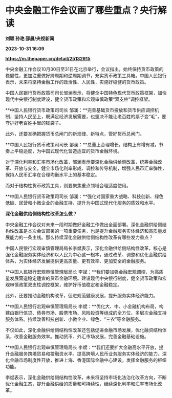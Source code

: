 # 中央金融工作会议画了哪些重点？央行解读
**刘颖 孙艳 邵晨/央视新闻**

**2023-10-31 16:09**

**https://m.thepaper.cn/detail/25132915**

中央金融工作会议10月30日至31日在北京举行，会议指出，始终保持货币政策的稳健性，更加注重做好跨周期和逆周期调节，充实货币政策工具箱。中国人民银行表示，未来将坚持金融工作的政治性、人民性，实施好稳健的货币政策。

中国人民银行货币政策司司长邹澜表示，将健全中国特色现代货币政策框架，加快现代中央银行制度建设，健全货币政策和宏观审慎政策“双支柱”调控框架。

**中国人民银行货币政策司司长 邹澜：**完善基础货币投放和货币供应调控机制，坚持人民至上，既满足经济发展需要，也坚决不能让老百姓的票子变“毛”，要守护好老百姓手里的钱袋子。

此外，还要准确把握货币总闸门的新规律、新特点，管好货币总闸门。

**中国人民银行货币政策司司长 邹澜：**总量上合理增长，结构上有增有减，节奏上平稳适度，为中国式现代化营造适宜的货币金融环境。

对于深化利率和汇率市场化改革，邹澜表示要深化金融供给侧改革，统筹金融改革、开放与安全，健全市场化利率形成、调控和传导机制，增强人民币汇率弹性，保持人民币汇率在合理均衡水平上的基本稳定。

而对于结构性货币政策工具，则要聚焦重点领域合理适度使用。

**中国人民银行货币政策司司长 邹澜：**强化对国家重大战略、科技创新、绿色低碳、民营和小微企业的金融支持，提升为中国式现代化服务的质效和水平。

**深化金融供给侧结构性改革怎么做？**

中央金融工作会议对未来一段时期做好金融工作做出全面部署。深化金融供给侧结构性改革是本次会议部署的一项重要任务，也是提升金融服务实体经济和高质量发展能力的一条主线。那么持续深化金融供给侧结构性改革有哪些发力重点？

中国人民银行宏观审慎管理局局长李斌表示，深化金融供给侧结构性改革，核心是强化金融服务实体经济和以人民为中心这一根本，通过改革、调整和优化金融供给体系，为实体经济发展提供更高质量、更有效率、更加安全的金融服务。

**中国人民银行宏观审慎管理局局长 李斌：**我们要加强金融宏观调控，为高质量发展营造稳定适宜的货币金融环境。建设现代中央银行制度，健全货币政策和宏观审慎政策双支柱调控框架，维护好币值稳定和金融稳定。

此外，还要推动金融机构改革，促进规范健康发展，提升服务实体经济能力。

**中国人民银行宏观审慎管理局局长 李斌：**优化大、中、小金融机构布局，构建由银行信贷、债券市场、股票市场、风险投资等组成的全方位、多层次金融支持服务体系。持续改善科技创新、小微企业、绿色、“三农”等金融服务。

不仅如此，深化金融供给侧结构性改革还包括促进金融市场发展，优化融资结构体系，改善金融服务效率。推动货币、外汇市场发展，完善金融基础设施。

**中国人民银行宏观审慎管理局局长 李斌：**我们还要扩大金融高水平开放，提升金融服务跨境贸易和投融资水平。提高跨境人民币业务服务实体经济的能力。深化金融市场制度性开放，推进上海、香港国际金融中心建设，发挥金融服务的枢纽功能。

李斌表示，深化金融供给侧结构性改革，未来将坚持市场化法治化改革方向，不断优化金融生态，提升金融供给的质量和可持续性，继续深化利率和汇率市场化改革。